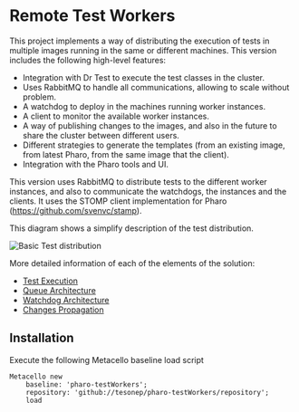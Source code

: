Remote Test Workers
===================

This project implements a way of distributing the execution of tests in multiple images running in the same or different machines. This version includes the following high-level features:

- Integration with Dr Test to execute the test classes in the cluster.
- Uses RabbitMQ to handle all communications, allowing to scale without problem.
- A watchdog to deploy in the machines running worker instances.
- A client to monitor the available worker instances.
- A way of publishing changes to the images, and also in the future to share the cluster between different users.
- Different strategies to generate the templates (from an existing image, from latest Pharo, from the same image that the client).
- Integration with the Pharo tools and UI.

This version uses RabbitMQ to distribute tests to the different worker instances, and also to communicate the watchdogs, the instances and the clients. It uses the STOMP client implementation for Pharo (https://github.com/svenvc/stamp).

This diagram shows a simplify description of the test distribution.

![Basic Test distribution](./docs/images/basicArchitecture.png "Basic Test distribution")

More detailed information of each of the elements of the solution:

- [Test Execution](./docs/testExecution.md)
- [Queue Architecture](./docs/queues.md)
- [Watchdog Architecture](./docs/watchdog.md)
- [Changes Propagation](./docs/changePropagation.md)


## Installation

Execute the following Metacello baseline load script

```Smalltalk
Metacello new
	baseline: 'pharo-testWorkers';
	repository: 'github://tesonep/pharo-testWorkers/repository';
	load
```
